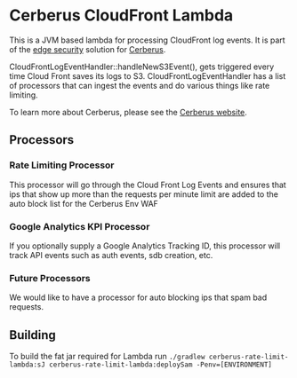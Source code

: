 # Cerberus CloudFront Lambda

This is a JVM based lambda for processing CloudFront log events. It is part of the [edge security](http://engineering.nike.com/cerberus/docs/architecture/infrastructure-overview)
solution for [Cerberus](http://engineering.nike.com/cerberus/).

CloudFrontLogEventHandler::handleNewS3Event(), gets triggered every time Cloud Front saves its logs to S3.
CloudFrontLogEventHandler has a list of processors that can ingest the events and do various things like rate limiting.

To learn more about Cerberus, please see the [Cerberus website](http://engineering.nike.com/cerberus/).

## Processors

### Rate Limiting Processor
This processor will go through the Cloud Front Log Events and ensures that ips that show up more than the requests per minute limit are added to the auto block list for the Cerberus Env WAF

### Google Analytics KPI Processor
If you optionally supply a Google Analytics Tracking ID, this processor will track API events such as auth events, sdb creation, etc.

### Future Processors
We would like to have a processor for auto blocking ips that spam bad requests.

## Building

To build the fat jar required for Lambda run `./gradlew cerberus-rate-limit-lambda:sJ cerberus-rate-limit-lambda:deploySam -Penv=[ENVIRONMENT]`
